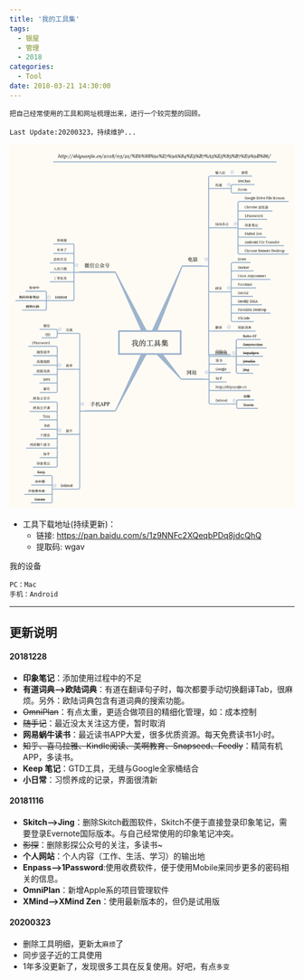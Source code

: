 ```yaml
---
title: '我的工具集'
tags:
  - 银屋
  - 管理
  - 2018
categories:
  - Tool
date: 2018-03-21 14:30:00
---
```


```
把自己经常使用的工具和网址梳理出来，进行一个较完整的回顾。

Last Update:20200323，持续维护...
```


![我的工具集](/img/%E6%88%91%E7%9A%84%E5%B7%A5%E5%85%B7%E9%9B%86.png)

- 工具下载地址(持续更新)：
  - 链接: https://pan.baidu.com/s/1z9NNFc2XQeqbPDq8jdcQhQ 
  - 提取码: wgav

我的设备
```
PC：Mac 
手机：Android
```

<!--more-->

---

## 更新说明

#### 20181228

- **印象笔记**：添加使用过程中的不足
- **有道词典-->欧陆词典**：有道在翻译句子时，每次都要手动切换翻译Tab，很麻烦。另外：欧陆词典包含有道词典的搜索功能。
- ~~OmniPlan~~：有点太重，更适合做项目的精细化管理，如：成本控制
- ~~随手记~~：最近没太关注这方便，暂时取消
- **网易蜗牛读书**：最近读书APP大爱，很多优质资源。每天免费读书1小时。
- ~~知乎、喜马拉雅、Kindle阅读、美啊教育、Snapseed、Feedly~~：精简有机APP，多读书。
- **Keep 笔记**：GTD工具，无缝与Google全家桶结合
- **小日常**：习惯养成的记录，界面很清新


#### 20181116

- **Skitch-->Jing**：删除Skitch截图软件，Skitch不便于直接登录印象笔记，需要登录Evernote国际版本。与自己经常使用的印象笔记冲突。
- ~~影探~~：删除影探公众号的关注，多读书~
- **个人网站**：个人内容（工作、生活、学习）的输出地
- **Enpass-->1Password**:使用收费软件，便于使用Mobile来同步更多的密码相关的信息。
- **OmniPlan**：新增Apple系的项目管理软件
- **XMind-->XMind Zen**：使用最新版本的，但仍是试用版


#### 20200323

- 删除工具明细，更新太`麻烦`了
- 同步竖子近的工具使用
- 1年多没更新了，发现很多工具在反复使用。好吧，有点`多变`